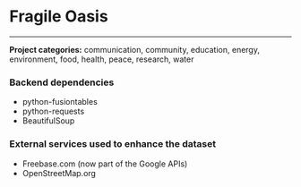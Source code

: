 # Fragile Oasis #
-----------------

**Project categories:**
communication, community, education, energy, environment, food, health, peace, research, water


### Backend dependencies ###
* python-fusiontables
* python-requests
* BeautifulSoup

### External services used to enhance the dataset ###
* Freebase.com (now part of the Google APIs)
* OpenStreetMap.org
